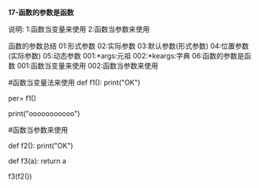 **17-函数的参数是函数**

说明:
    1:函数当变量来使用
    2:函数当参数来使用
    
函数的参数总结
    01:形式参数
    02:实际参数
    03:默认参数(形式参数)
    04:位置参数(实际参数)
    05:动态参数
        001:*args:元祖
        002:*keargs:字典
    06:函数的参数是函数
        001:函数当变量来使用
        002:函数当参数来使用

#函数当变量法来使用
def f1():
	print("OK")

per= f1()  

print("ooooooooooo")

#函数当参数来使用

def f2():
	print("OK")

def f3(a):
	return a

f3(f2())


